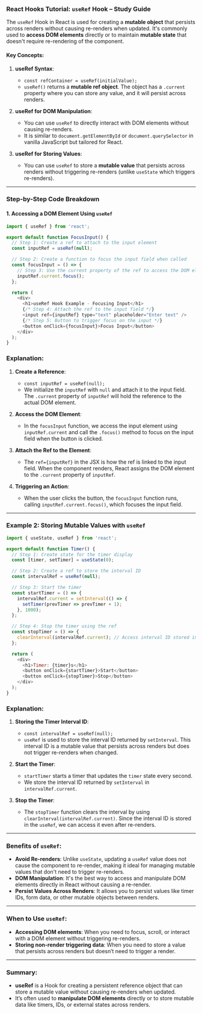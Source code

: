 ### React Hooks Tutorial: `useRef` Hook – Study Guide

The `useRef` Hook in React is used for creating a **mutable object** that persists across renders without causing re-renders when updated. It's commonly used to **access DOM elements** directly or to maintain **mutable state** that doesn't require re-rendering of the component.

#### Key Concepts:

1. **useRef Syntax**:
   - `const refContainer = useRef(initialValue);`
   - `useRef()` returns a **mutable ref object**. The object has a `.current` property where you can store any value, and it will persist across renders.

2. **useRef for DOM Manipulation**:
   - You can use `useRef` to directly interact with DOM elements without causing re-renders.
   - It is similar to `document.getElementById` or `document.querySelector` in vanilla JavaScript but tailored for React.

3. **useRef for Storing Values**:
   - You can use `useRef` to store a **mutable value** that persists across renders without triggering re-renders (unlike `useState` which triggers re-renders).

---

### Step-by-Step Code Breakdown

#### 1. Accessing a DOM Element Using `useRef`

```javascript
import { useRef } from 'react';

export default function FocusInput() {
  // Step 1: Create a ref to attach to the input element
  const inputRef = useRef(null);

  // Step 2: Create a function to focus the input field when called
  const focusInput = () => {
    // Step 3: Use the current property of the ref to access the DOM element
    inputRef.current.focus();
  };

  return (
    <div>
      <h1>useRef Hook Example - Focusing Input</h1>
      {/* Step 4: Attach the ref to the input field */}
      <input ref={inputRef} type="text" placeholder="Enter text" />
      {/* Step 5: Button to trigger focus on the input */}
      <button onClick={focusInput}>Focus Input</button>
    </div>
  );
}
```

### Explanation:

1. **Create a Reference**:
   - `const inputRef = useRef(null);`
   - We initialize the `inputRef` with `null` and attach it to the input field. The `.current` property of `inputRef` will hold the reference to the actual DOM element.

2. **Access the DOM Element**:
   - In the `focusInput` function, we access the input element using `inputRef.current` and call the `.focus()` method to focus on the input field when the button is clicked.

3. **Attach the Ref to the Element**:
   - The `ref={inputRef}` in the JSX is how the ref is linked to the input field. When the component renders, React assigns the DOM element to the `.current` property of `inputRef`.

4. **Triggering an Action**:
   - When the user clicks the button, the `focusInput` function runs, calling `inputRef.current.focus()`, which focuses the input field.

---

### Example 2: Storing Mutable Values with `useRef`

```javascript
import { useState, useRef } from 'react';

export default function Timer() {
  // Step 1: Create state for the timer display
  const [timer, setTimer] = useState(0);

  // Step 2: Create a ref to store the interval ID
  const intervalRef = useRef(null);

  // Step 3: Start the timer
  const startTimer = () => {
    intervalRef.current = setInterval(() => {
      setTimer(prevTimer => prevTimer + 1);
    }, 1000);
  };

  // Step 4: Stop the timer using the ref
  const stopTimer = () => {
    clearInterval(intervalRef.current); // Access interval ID stored in the ref
  };

  return (
    <div>
      <h1>Timer: {timer}s</h1>
      <button onClick={startTimer}>Start</button>
      <button onClick={stopTimer}>Stop</button>
    </div>
  );
}
```

### Explanation:

1. **Storing the Timer Interval ID**:
   - `const intervalRef = useRef(null);`
   - `useRef` is used to store the interval ID returned by `setInterval`. This interval ID is a mutable value that persists across renders but does not trigger re-renders when changed.

2. **Start the Timer**:
   - `startTimer` starts a timer that updates the `timer` state every second.
   - We store the interval ID returned by `setInterval` in `intervalRef.current`.

3. **Stop the Timer**:
   - The `stopTimer` function clears the interval by using `clearInterval(intervalRef.current)`. Since the interval ID is stored in the `useRef`, we can access it even after re-renders.

---

### Benefits of `useRef`:
- **Avoid Re-renders**: Unlike `useState`, updating a `useRef` value does not cause the component to re-render, making it ideal for managing mutable values that don't need to trigger re-renders.
- **DOM Manipulation**: It's the best way to access and manipulate DOM elements directly in React without causing a re-render.
- **Persist Values Across Renders**: It allows you to persist values like timer IDs, form data, or other mutable objects between renders.

---

### When to Use `useRef`:
- **Accessing DOM elements**: When you need to focus, scroll, or interact with a DOM element without triggering re-renders.
- **Storing non-render triggering data**: When you need to store a value that persists across renders but doesn’t need to trigger a render.

---

### Summary:

- **useRef** is a Hook for creating a persistent reference object that can store a mutable value without causing re-renders when updated.
- It’s often used to **manipulate DOM elements** directly or to store mutable data like timers, IDs, or external states across renders.